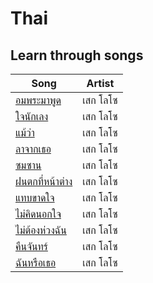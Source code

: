 # Thai

## Learn through songs

| Song  | Artist  |
|--|--|
| [อมพระมาพูด](learn-through-songs/%E0%B8%AD%E0%B8%A1%E0%B8%9E%E0%B8%A3%E0%B8%B0%E0%B8%A1%E0%B8%B2%E0%B8%9E%E0%B8%B9%E0%B8%94.pdf) | เสก โลโซ |
| [ใจนักเลง](learn-through-songs/%E0%B9%83%E0%B8%88%E0%B8%99%E0%B8%B1%E0%B8%81%E0%B9%80%E0%B8%A5%E0%B8%87.pdf) | เสก โลโซ |
| [แม้ว่า](learn-through-songs/%E0%B9%81%E0%B8%A1%E0%B9%89%E0%B8%A7%E0%B9%88%E0%B8%B2.pdf) | เสก โลโซ | 
| [ลาจากเธอ](learn-through-songs/%E0%B8%A5%E0%B8%B2%E0%B8%88%E0%B8%B2%E0%B8%81%E0%B9%80%E0%B8%98%E0%B8%AD.pdf) | เสก โลโซ | 
| [ซมซาน](learn-through-songs/%E0%B8%8B%E0%B8%A1%E0%B8%8B%E0%B8%B2%E0%B8%99.pdf) | เสก โลโซ | 
|[ฝนตกที่หน้าต่าง](learn-through-songs/%E0%B8%9D%E0%B8%99%E0%B8%95%E0%B8%81%E0%B8%97%E0%B8%B5%E0%B9%88%E0%B8%AB%E0%B8%99%E0%B9%89%E0%B8%B2%E0%B8%95%E0%B9%88%E0%B8%B2%E0%B8%87.pdf "ฝนตกที่หน้าต่าง.pdf")|เสก โลโซ|
|[แทบขาดใจ](learn-through-songs/%E0%B9%81%E0%B8%97%E0%B8%9A%E0%B8%82%E0%B8%B2%E0%B8%94%E0%B9%83%E0%B8%88.pdf "แทบขาดใจ.pdf")|เสก โลโซ|
|[ไม่คิดนอกใจ](learn-through-songs/%E0%B9%84%E0%B8%A1%E0%B9%88%E0%B8%84%E0%B8%B4%E0%B8%94%E0%B8%99%E0%B8%AD%E0%B8%81%E0%B9%83%E0%B8%88.pdf "ไม่คิดนอกใจ.pdf")|เสก โลโซ|
|[ไม่ต้องห่วงฉัน](learn-through-songs/%E0%B9%84%E0%B8%A1%E0%B9%88%E0%B8%95%E0%B9%89%E0%B8%AD%E0%B8%87%E0%B8%AB%E0%B9%88%E0%B8%A7%E0%B8%87%E0%B8%89%E0%B8%B1%E0%B8%99.pdf "ไม่ต้องห่วงฉัน.pdf")|เสก โลโซ|
[คืนจันทร์](learn-through-songs/%E0%B8%84%E0%B8%B7%E0%B8%99%E0%B8%88%E0%B8%B1%E0%B8%99%E0%B8%97%E0%B8%A3%E0%B9%8C.pdf "คืนจันทร์.pdf")|เสก โลโซ|
|[ฉันหรือเธอ](learn-through-songs/%E0%B8%89%E0%B8%B1%E0%B8%99%E0%B8%AB%E0%B8%A3%E0%B8%B7%E0%B8%AD%E0%B9%80%E0%B8%98%E0%B8%AD.pdf "ฉันหรือเธอ.pdf")|เสก โลโซ|
